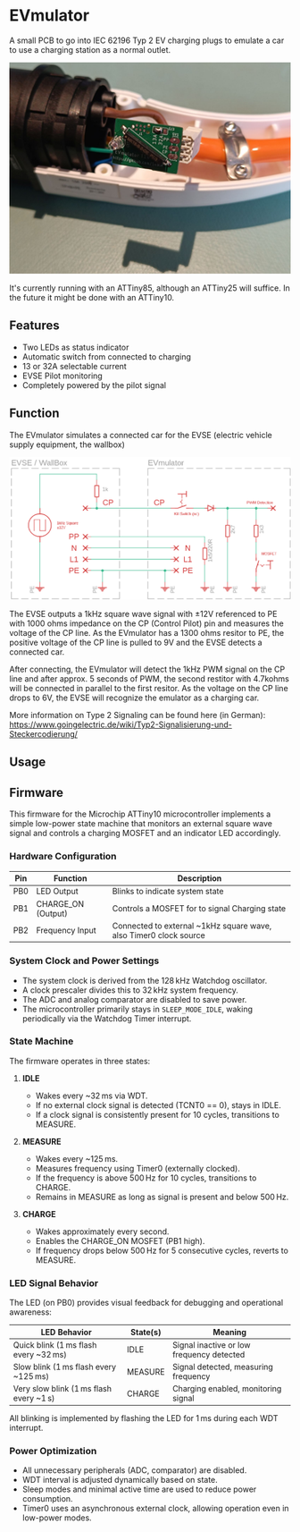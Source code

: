 # EVmulator
A small PCB to go into IEC 62196 Typ 2 EV charging plugs to emulate a car to use a charging station as a normal outlet.

<img src="./doc/evmulator_in_plug.jpg" width="600">

It's currently running with an ATTiny85, although an ATTiny25 will suffice. In the future it might be done with an ATTiny10.

## Features
* Two LEDs as status indicator
* Automatic switch from connected to charging
* 13 or 32A selectable current
* EVSE Pilot monitoring
* Completely powered by the pilot signal

## Function

The EVmulator simulates a connected car for the EVSE (electric vehicle supply equipment, the wallbox)

<img src="./doc/evmulator_principle.png" width="800">

The EVSE outputs a 1kHz square wave signal with ±12V referenced to PE with 1000 ohms impedance on the CP (Control Pilot) pin and measures the voltage of the CP line.
As the EVmulator has a 1300 ohms resitor to PE, the positive voltage of the CP line is pulled to 9V and the EVSE detects a connected car.

After connecting, the EVmulator will detect the 1kHz PWM signal on the CP line and after approx. 5 seconds of PWM, the second restitor with 4.7kohms will be connected in parallel to the first resitor. As the voltage on the CP line drops to 6V, the EVSE will recognize the emulator as a charging car.

More information on Type 2 Signaling can be found here (in German):
https://www.goingelectric.de/wiki/Typ2-Signalisierung-und-Steckercodierung/

## Usage

## Firmware

This firmware for the Microchip ATTiny10 microcontroller implements a simple low-power state machine that monitors an external square wave signal and controls a charging MOSFET and an indicator LED accordingly.

### Hardware Configuration

| Pin  | Function           | Description                                  |
|------|--------------------|----------------------------------------------|
| PB0  | LED Output         | Blinks to indicate system state              |
| PB1  | CHARGE_ON (Output) | Controls a MOSFET for to signal Charging state      |
| PB2  | Frequency Input     | Connected to external ~1kHz square wave, also Timer0 clock source |

### System Clock and Power Settings

- The system clock is derived from the 128 kHz Watchdog oscillator.
- A clock prescaler divides this to 32 kHz system frequency.
- The ADC and analog comparator are disabled to save power.
- The microcontroller primarily stays in `SLEEP_MODE_IDLE`, waking periodically via the Watchdog Timer interrupt.

### State Machine

The firmware operates in three states:

1. **IDLE**  
   - Wakes every ~32 ms via WDT.
   - If no external clock signal is detected (TCNT0 == 0), stays in IDLE.
   - If a clock signal is consistently present for 10 cycles, transitions to MEASURE.

2. **MEASURE**  
   - Wakes every ~125 ms.
   - Measures frequency using Timer0 (externally clocked).
   - If the frequency is above 500 Hz for 10 cycles, transitions to CHARGE.
   - Remains in MEASURE as long as signal is present and below 500 Hz.

3. **CHARGE**  
   - Wakes approximately every second.
   - Enables the CHARGE_ON MOSFET (PB1 high).
   - If frequency drops below 500 Hz for 5 consecutive cycles, reverts to MEASURE.

### LED Signal Behavior

The LED (on PB0) provides visual feedback for debugging and operational awareness:

| LED Behavior        | State(s)      | Meaning                                   |
|---------------------|---------------|-------------------------------------------|
| Quick blink (1 ms flash every ~32 ms) | IDLE          | Signal inactive or low frequency detected |
| Slow blink (1 ms flash every ~125 ms) | MEASURE       | Signal detected, measuring frequency       |
| Very slow blink (1 ms flash every ~1 s) | CHARGE        | Charging enabled, monitoring signal        |

All blinking is implemented by flashing the LED for 1 ms during each WDT interrupt.

### Power Optimization

- All unnecessary peripherals (ADC, comparator) are disabled.
- WDT interval is adjusted dynamically based on state.
- Sleep modes and minimal active time are used to reduce power consumption.
- Timer0 uses an asynchronous external clock, allowing operation even in low-power modes.